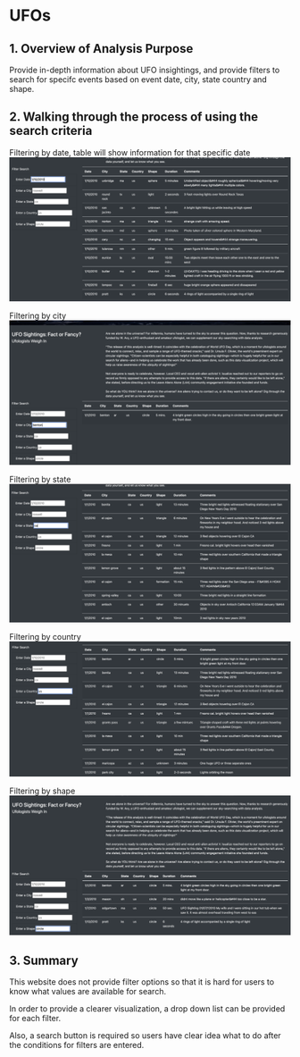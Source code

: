 # UFOs

## 1. Overview of Analysis Purpose
Provide in-depth information about UFO insightings, and provide filters to search for specifc events based on event date, city, state country and shape.

## 2. Walking through the process of using the search criteria
Filtering by date, table will show information for that specific date
![Filter_by_date.png](https://github.com/yangya19/UFOs/blob/main/static/images/filter%20by%20date.png)

Filtering by city
![Filter_by_city.png](https://github.com/yangya19/UFOs/blob/main/static/images/filter%20by%20city.png)

Filtering by state
![Filter_by_state.png](https://github.com/yangya19/UFOs/blob/main/static/images/filter%20by%20state.png)

Filtering by country
![Filter_by_country.png](https://github.com/yangya19/UFOs/blob/main/static/images/filter%20by%20country.png)

Filtering by shape
![Filter_by_shape.png](https://github.com/yangya19/UFOs/blob/main/static/images/filter%20by%20shape.png)


## 3. Summary
This website does not provide filter options so that it is hard for users to know what values are available for search.

In order to provide a clearer visualization, a drop down list can be provided for each filter.

Also, a search button is required so users have clear idea what to do after the conditions for filters are entered.



